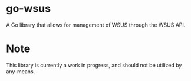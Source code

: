 # go-wsus
A Go library that allows for management of WSUS through the WSUS API.

# Note
This library is currently a work in progress, and should not be utilized by any-means.
